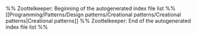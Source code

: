%% Zoottelkeeper: Beginning of the autogenerated index file list  %%
 [[Programming/Patterns/Design patterns/Creational patterns/Creational patterns|Creational patterns]]
%% Zoottelkeeper: End of the autogenerated index file list  %%
